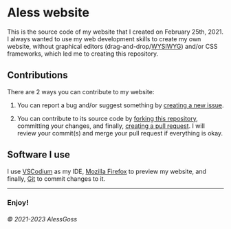 # Aless website

This is the source code of my website that I created on February 25th, 2021. I always wanted to use my web development skills to create my own website, without graphical editors (drag-and-drop/[WYSIWYG](https://en.wikipedia.org/wiki/WYSIWYG 'Acronym for "what you see is what you get"')) and/or CSS frameworks, which led me to creating this repository.

## Contributions

There are 2 ways you can contribute to my website:

1. You can report a bug and/or suggest something by [creating a new issue](https://github.com/AlessGoss/alessgoss.github.io/issues/new).

2. You can contribute to its source code by [forking this repository](https://github.com/AlessGoss/alessgoss.github.io/fork), committing your changes, and finally, [creating a pull request](https://github.com/AlessGoss/alessgoss.github.io/compare). I will review your commit(s) and merge your pull request if everything is okay.

## Software I use

I use [VSCodium](https://vscodium.com/) as my IDE, [Mozilla Firefox](https://www.mozilla.org/en-US/firefox) to preview my website, and finally, [Git](https://git-scm.com/) to commit changes to it.

---

### Enjoy!

###### &copy; 2021-2023 AlessGoss
